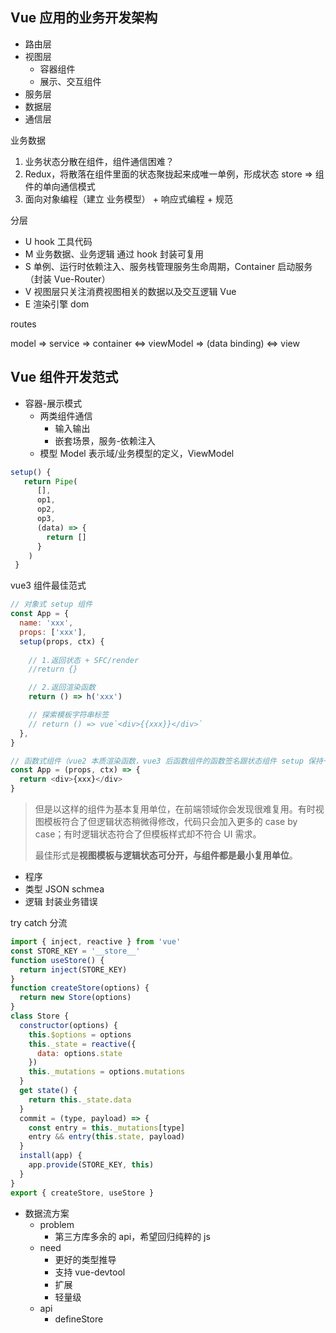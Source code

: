 ## Vue 应用的业务开发架构

- 路由层
- 视图层
  - 容器组件
  - 展示、交互组件
- 服务层
- 数据层
- 通信层

业务数据
1. 业务状态分散在组件，组件通信困难？
2. Redux，将散落在组件里面的状态聚拢起来成唯一单例，形成状态 store => 组件的单向通信模式
3. 面向对象编程（建立 业务模型） + 响应式编程 + 规范

分层
- U hook 工具代码
- M 业务数据、业务逻辑 通过 hook 封装可复用
- S 单例、运行时依赖注入、服务栈管理服务生命周期，Container 启动服务（封装 Vue-Router）
- V 视图层只关注消费视图相关的数据以及交互逻辑 Vue
- E 渲染引擎 dom


routes

model => service => container <=> viewModel => (data binding) <=> view

## Vue 组件开发范式

- 容器-展示模式
  - 两类组件通信
    - 输入输出
    - 嵌套场景，服务-依赖注入
  - 模型 Model 表示域/业务模型的定义，ViewModel

```js
setup() {
   return Pipe(
      [],
      op1,
      op2,
      op3,
      (data) => {
        return []
      }
    )
 }
```

vue3 组件最佳范式

```js
// 对象式 setup 组件
const App = {
  name: 'xxx',
  props: ['xxx'],
  setup(props, ctx) {
    
    // 1.返回状态 + SFC/render
    //return {}

    // 2.返回渲染函数
    return () => h('xxx')

    // 探索模板字符串标签
    // return () => vue`<div>{{xxx}}</div>`
  },
}

// 函数式组件（vue2 本质渲染函数，vue3 后函数组件的函数签名跟状态组件 setup 保持一致）
const App = (props, ctx) => {
  return <div>{xxx}</div>
}
```

> 但是以这样的组件为基本复用单位，在前端领域你会发现很难复用。有时视图模板符合了但逻辑状态稍微得修改，代码只会加入更多的 case by case；有时逻辑状态符合了但模板样式却不符合 UI 需求。
>
> 最佳形式是**视图模板与逻辑状态可分开，与组件都是最小复用单位**。


- 程序
- 类型 JSON schmea
- 逻辑 封装业务错误

try catch 分流


```js
import { inject, reactive } from 'vue'
const STORE_KEY = '__store__'
function useStore() {
  return inject(STORE_KEY)
}
function createStore(options) {
  return new Store(options)
}
class Store {
  constructor(options) {
    this.$options = options
    this._state = reactive({
      data: options.state
    })
    this._mutations = options.mutations
  }
  get state() {
    return this._state.data
  }
  commit = (type, payload) => {
    const entry = this._mutations[type]
    entry && entry(this.state, payload)
  }
  install(app) {
    app.provide(STORE_KEY, this)
  }
}
export { createStore, useStore }
```

- 数据流方案
  - problem
    - 第三方库多余的 api，希望回归纯粹的 js
  - need
    - 更好的类型推导
    - 支持 vue-devtool
    - 扩展
    - 轻量级
  - api
    - defineStore